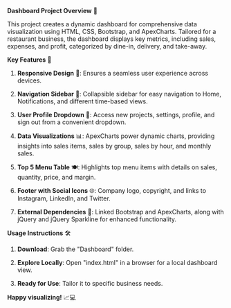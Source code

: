 **Dashboard Project Overview** 🚀

This project creates a dynamic dashboard for comprehensive data visualization using HTML, CSS, Bootstrap, and ApexCharts. Tailored for a restaurant business, the dashboard displays key metrics, including sales, expenses, and profit, categorized by dine-in, delivery, and take-away.

**Key Features** 🌟

1. **Responsive Design** 📱: Ensures a seamless user experience across devices.

2. **Navigation Sidebar** 📁: Collapsible sidebar for easy navigation to Home, Notifications, and different time-based views.

3. **User Profile Dropdown** 👤: Access new projects, settings, profile, and sign out from a convenient dropdown.

4. **Data Visualizations** 📊: ApexCharts power dynamic charts, providing insights into sales items, sales by group, sales by hour, and monthly sales.

5. **Top 5 Menu Table** 🍽️: Highlights top menu items with details on sales, quantity, price, and margin.

6. **Footer with Social Icons** 🌐: Company logo, copyright, and links to Instagram, LinkedIn, and Twitter.

7. **External Dependencies** 🔄: Linked Bootstrap and ApexCharts, along with jQuery and jQuery Sparkline for enhanced functionality.

**Usage Instructions** 🛠️

1. **Download**: Grab the "Dashboard" folder.
   
2. **Explore Locally**: Open "index.html" in a browser for a local dashboard view.

3. **Ready for Use**: Tailor it to specific business needs.

**Happy visualizing!** 📈💻
